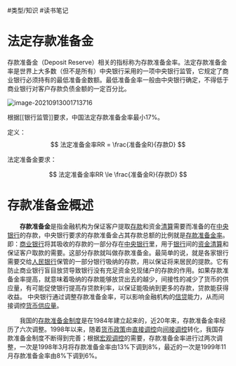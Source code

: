 
#类型/知识
#读书笔记 




# 法定存款准备金
存款准备金（Deposit Reserve）相关的指标称为存款准备金率。法定存款准备金率是世界上大多数（但不是所有）中央银行采用的一项中央银行监管，它规定了商业银行必须持有的最低准备金数额。最低准备金率一般由中央银行确定，不得低于商业银行对客户存款负债金额的一定百分比。

![image-20210913001713716](法定准备金率.assets/image-20210913001713716.png)

根据[[银行监管]]要求，中国法定存款准备金率最小17%。

  定义：
$$
  法定准备金率RR = \frac{准备金R}{存款D}
$$

法定准备金要求：

$$
  法定准备金率RR \le \frac{准备金R}{存款D}
$$









# 存款准备金概述


　　**存款准备金**是指金融机构为保证客户提取[存款](https://wiki.mbalib.com/wiki/存款)和资金[清算](https://wiki.mbalib.com/wiki/清算)需要而准备的在[中央银行](https://wiki.mbalib.com/wiki/中央银行)的存款，中央银行要求的存款准备金占其存款总额的比例就是[存款准备金率](https://wiki.mbalib.com/wiki/存款准备金率)。即：[商业银行](https://wiki.mbalib.com/wiki/商业银行)将其吸收的存款的一部分存在[中央银行](https://wiki.mbalib.com/wiki/中央银行)里，用于[银行](https://wiki.mbalib.com/wiki/银行)间的[资金清算](https://wiki.mbalib.com/wiki/资金清算)和保证客户取款的需要。这部分存款就叫做存款准备金。最简单的说，就是各家银行需要交给[人民银行](https://wiki.mbalib.com/wiki/人民银行)保管的一部分银行吸纳的存款，用以保证将来居民的提款。它有防止商业银行盲目放贷导致银行没有充足资金兑现储户的存款的作用。如果存款准备金率提高，就意味着吸纳的存款能够放贷出去的越少，间接性的减少了货币的供应量，有可能促使银行提高存贷款利率，以保证能吸纳到更多的存款，贷款能获得收益。 中央银行通过调整存款准备金率，可以影响金融机构的[信贷](https://wiki.mbalib.com/wiki/信贷)能力，从而间接调控[货币供应量](https://wiki.mbalib.com/wiki/货币供应量)。

　　我国的[存款准备金制度](https://wiki.mbalib.com/wiki/存款准备金制度)是在1984年建立起来的，近20年来，存款准备金率经历了六次调整。1998年以来，随着[货币政策](https://wiki.mbalib.com/wiki/货币政策)由[直接调控](https://wiki.mbalib.com/wiki/直接调控)向[间接调控](https://wiki.mbalib.com/wiki/间接调控)转化，我国存款准备金制度不断得到完善；根据[宏观调控](https://wiki.mbalib.com/wiki/宏观调控)的需要，存款准备金率进行过两次调整，一次是1998年3月将存款准备金率由13%下调到8%，最近的一次是1999年11月存款准备金率由8%下调到6%。

